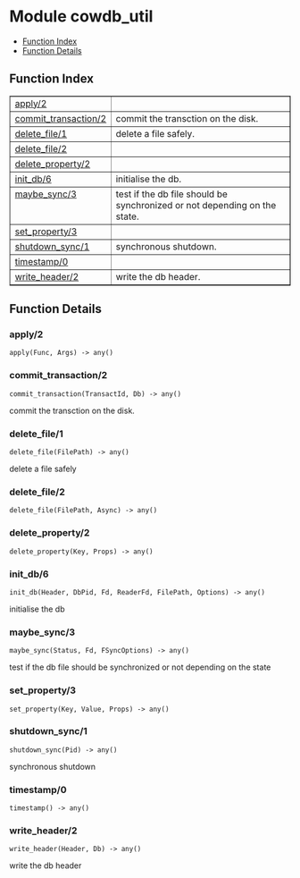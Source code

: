 

# Module cowdb_util #
* [Function Index](#index)
* [Function Details](#functions)


<a name="index"></a>

## Function Index ##


<table width="100%" border="1" cellspacing="0" cellpadding="2" summary="function index"><tr><td valign="top"><a href="#apply-2">apply/2</a></td><td></td></tr><tr><td valign="top"><a href="#commit_transaction-2">commit_transaction/2</a></td><td>commit the transction on the disk.</td></tr><tr><td valign="top"><a href="#delete_file-1">delete_file/1</a></td><td>delete a file safely.</td></tr><tr><td valign="top"><a href="#delete_file-2">delete_file/2</a></td><td></td></tr><tr><td valign="top"><a href="#delete_property-2">delete_property/2</a></td><td></td></tr><tr><td valign="top"><a href="#init_db-6">init_db/6</a></td><td>initialise the db.</td></tr><tr><td valign="top"><a href="#maybe_sync-3">maybe_sync/3</a></td><td>test if the db file should be synchronized or not depending on the
state.</td></tr><tr><td valign="top"><a href="#set_property-3">set_property/3</a></td><td></td></tr><tr><td valign="top"><a href="#shutdown_sync-1">shutdown_sync/1</a></td><td>synchronous shutdown.</td></tr><tr><td valign="top"><a href="#timestamp-0">timestamp/0</a></td><td></td></tr><tr><td valign="top"><a href="#write_header-2">write_header/2</a></td><td>write the db header.</td></tr></table>


<a name="functions"></a>

## Function Details ##

<a name="apply-2"></a>

### apply/2 ###

`apply(Func, Args) -> any()`


<a name="commit_transaction-2"></a>

### commit_transaction/2 ###

`commit_transaction(TransactId, Db) -> any()`

commit the transction on the disk.
<a name="delete_file-1"></a>

### delete_file/1 ###

`delete_file(FilePath) -> any()`

delete a file safely
<a name="delete_file-2"></a>

### delete_file/2 ###

`delete_file(FilePath, Async) -> any()`


<a name="delete_property-2"></a>

### delete_property/2 ###

`delete_property(Key, Props) -> any()`


<a name="init_db-6"></a>

### init_db/6 ###

`init_db(Header, DbPid, Fd, ReaderFd, FilePath, Options) -> any()`

initialise the db
<a name="maybe_sync-3"></a>

### maybe_sync/3 ###

`maybe_sync(Status, Fd, FSyncOptions) -> any()`

test if the db file should be synchronized or not depending on the
state
<a name="set_property-3"></a>

### set_property/3 ###

`set_property(Key, Value, Props) -> any()`


<a name="shutdown_sync-1"></a>

### shutdown_sync/1 ###

`shutdown_sync(Pid) -> any()`

synchronous shutdown
<a name="timestamp-0"></a>

### timestamp/0 ###

`timestamp() -> any()`


<a name="write_header-2"></a>

### write_header/2 ###

`write_header(Header, Db) -> any()`

write the db header
